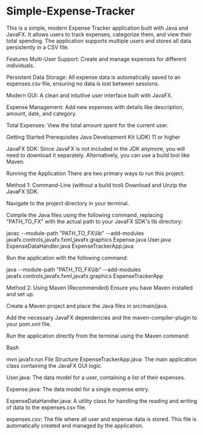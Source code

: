 # Simple-Expense-Tracker
This is a simple, modern Expense Tracker application built with Java and JavaFX. It allows users to track expenses, categorize them, and view their total spending. The application supports multiple users and stores all data persistently in a CSV file. 

Features
Multi-User Support: Create and manage expenses for different individuals.

Persistent Data Storage: All expense data is automatically saved to an expenses.csv file, ensuring no data is lost between sessions.

Modern GUI: A clean and intuitive user interface built with JavaFX.

Expense Management: Add new expenses with details like description, amount, date, and category.

Total Expenses: View the total amount spent for the current user.

Getting Started
Prerequisites
Java Development Kit (JDK) 11 or higher

JavaFX SDK: Since JavaFX is not included in the JDK anymore, you will need to download it separately. Alternatively, you can use a build tool like Maven.

Running the Application
There are two primary ways to run this project:

Method 1: Command-Line (without a build tool)
Download and Unzip the JavaFX SDK.

Navigate to the project directory in your terminal.

Compile the Java files using the following command, replacing "PATH_TO_FX" with the actual path to your JavaFX SDK's lib directory:

javac --module-path "PATH_TO_FX\lib" --add-modules javafx.controls,javafx.fxml,javafx.graphics Expense.java User.java ExpenseDataHandler.java ExpenseTrackerApp.java

Run the application with the following command:

java --module-path "PATH_TO_FX\lib" --add-modules javafx.controls,javafx.fxml,javafx.graphics ExpenseTrackerApp

Method 2: Using Maven (Recommended)
Ensure you have Maven installed and set up.

Create a Maven project and place the Java files in src/main/java.

Add the necessary JavaFX dependencies and the maven-compiler-plugin to your pom.xml file.

Run the application directly from the terminal using the Maven command:

Bash

mvn javafx:run
File Structure
ExpenseTrackerApp.java: The main application class containing the JavaFX GUI logic.

User.java: The data model for a user, containing a list of their expenses.

Expense.java: The data model for a single expense entry.

ExpenseDataHandler.java: A utility class for handling the reading and writing of data to the expenses.csv file.

expenses.csv: The file where all user and expense data is stored. This file is automatically created and managed by the application.
